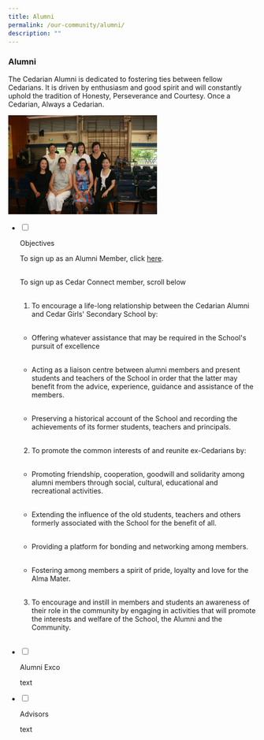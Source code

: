 ```yaml
---
title: Alumni
permalink: /our-community/alumni/
description: ""
---
```

### Alumni

The Cedarian Alumni is dedicated to fostering ties between fellow Cedarians. It is driven by enthusiasm and good spirit and will constantly uphold the tradition of Honesty, Perseverance and Courtesy. Once a Cedarian, Always a Cedarian.

<img src="/images/alumni1.png" style="width:60%">

<ul class="jekyllcodex_accordion">

<li>

<input type="checkbox" id="accordion1">

<label for="accordion1">Objectives</label>

<div>

<p>
To sign up as an Alumni Member, click <a href="https://moe-cedargirlssec-staging.netlify.app/files/alumni_membership_form.pdf">here</a>. <br><br>  
  
To sign up as Cedar Connect member, scroll below  <br><br>  
  
1. To encourage a life-long relationship between the Cedarian Alumni and Cedar Girls' Secondary School by:  <br><br>  
  

*   Offering whatever assistance that may be required in the School's pursuit of excellence  <br><br>  
    
*   Acting as a liaison centre between alumni members and present students and teachers of the School in order that the latter may benefit from the advice, experience, guidance and assistance of the members.  <br><br>  
    
*   Preserving a historical account of the School and recording the achievements of its former students, teachers and principals.  <br><br>  
    

  

2. To promote the common interests of and reunite ex-Cedarians by:  <br><br>  

  

*   Promoting friendship, cooperation, goodwill and solidarity among alumni members through social, cultural, educational and recreational activities.  <br><br>  
    
*   Extending the influence of the old students, teachers and others formerly associated with the School for the benefit of all.  <br><br>  
    
*   Providing a platform for bonding and networking among members.  <br><br>  
    
*   Fostering among members a spirit of pride, loyalty and love for the Alma Mater. <br><br>   
    

  

3. To encourage and instill in members and students an awareness of their role in the community by engaging in activities that will promote the interests and welfare of the School, the Alumni and the Community.
</p>

</div>

</li>  

<li>

<input type="checkbox" id="accordion2">

<label for="accordion2">Alumni Exco</label>

<div>

<p>
text
</p>

</div>

</li>

<li>

<input type="checkbox" id="accordion3">

<label for="accordion3">Advisors</label>

<div>

<p>
text
</p>

</div>

</li>

 
</ul>
